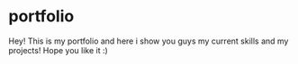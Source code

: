 # portfolio
Hey! This is my portfolio and here i show you guys my current skills and my projects! Hope you like it :)

